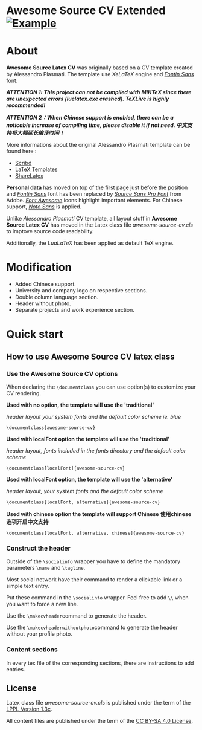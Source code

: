 Awesome Source CV Extended [![Example](https://img.shields.io/badge/Exemple-pdf-blue.svg)](https://github.com/innerTide/awesome-neue-latex-cv-extended/raw/master/CV.pdf)
=================

# About

**Awesome Source Latex CV** was originally based on a CV template created by Alessandro Plasmati. The template use _XeLaTeX_ engine and _[Fontin Sans](http://www.exljbris.com/fontinsans.html)_ font.

***ATTENTION 1: This project can not be compiled with MiKTeX since there are unexpected errors (luelatex.exe crashed). TeXLive is highly recommended!***

***ATTENTION 2：When Chinese support is enabled, there can be a noticable increase of compiling time, please disable it if not need. 中文支持将大幅延长编译时间！***

More informations about the original Alessandro Plasmati template can be found here :

   -  [ Scribd ](http://fr.scribd.com/doc/16335667/Writing-your-Professional-CV-with-LaTeX)
   -  [ LaTeX Templates ](http://www.latextemplates.com/template/plasmati-graduate-cv)
   -  [ ShareLatex ](https://www.sharelatex.com/templates/cv-or-resume/professional-cv)

**Personal data** has moved on top of the first page just before the position and _[Fontin Sans](http://www.exljbris.com/fontinsans.html)_ font has been replaced by _[Source Sans Pro Font](https://github.com/adobe-fonts/source-sans-pro)_ from Adobe. _[Font Awesome](http://fontawesome.io/)_ icons highlight important elements. For Chinese support, _[Noto Sans](https://www.google.com/get/noto/)_ is applied.

Unlike _Alessandro Plasmati_ CV template, all layout stuff in **Awesome Source Latex CV** has moved in the Latex class file _awesome-source-cv.cls_ to imptove source code readability.

Additionally, the _LuaLaTeX_ has been applied as default TeX engine.

# Modification

- Added Chinese support.
- University and company logo on respective sections.
- Double column language section.
- Header without photo.
- Separate projects and work experience section.

# Quick start

## How to use **Awesome Source CV** latex class

### Use the **Awesome Source CV** options

When declaring the `\documentclass` you can use option(s) to customize your CV rendering.

**Used with no option, the template will use the 'traditional'**

_header layout your system fonts and the default color scheme ie. blue_

`\documentclass{awesome-source-cv}`

**Used with localFont option the template will use the 'traditional'**

_header layout, fonts included in the fonts directory and the default color scheme_

`\documentclass[localFont]{awesome-source-cv}`

**Used with localFont option, the template will use the 'alternative'**

_header layout, your system fonts and the default color scheme_

`\documentclass[localFont, alternative]{awesome-source-cv}`

**Used with chinese option the template will support Chinese**
**使用chinese选项开启中文支持**

`\documentclass[localFont, alternative, chinese]{awesome-source-cv}`

### Construct the header

Outside of the `\socialinfo` wrapper you have to define the mandatory parameters `\name` and `\tagline`.

Most social network have their command to render a clickable link or a simple text entry.

Put these command in the `\socialinfo` wrapper. Feel free to add `\\` when you want to force a new line.

Use the `\makecvheader`command to generate the header.

Use the `\makecvheaderwithoutphoto`command to generate the header without your profile photo.

### Content sections
In every tex file of the corresponding sections, there are instructions to add entries.


## License

Latex class file _awesome-source-cv.cls_ is published under the term of the [LPPL Version 1.3c](https://www.latex-project.org/lppl.txt).

All content files are published under the term of the [CC BY-SA 4.0 License](https://creativecommons.org/licenses/by-sa/4.0/legalcode).